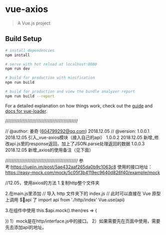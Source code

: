 # vue-axios

> A Vue.js project

## Build Setup

``` bash
# install dependencies
npm install

# serve with hot reload at localhost:8080
npm run dev

# build for production with minification
npm run build

# build for production and view the bundle analyzer report
npm run build --report
```

For a detailed explanation on how things work, check out the [guide](http://vuejs-templates.github.io/webpack/) and [docs for vue-loader](http://vuejs.github.io/vue-loader).

//////////////////////////////////////////////

//	@author: 姜奇 (604799292@qq.com) 2018.12.05
//	@version: 1.0.0.1  2018.12.05   引入_vue-axios模块（接入自己的api）
			  			1.0.0.2  2018.12.05   新增_修改api.js里的response返回，加上了JSON.parse处理返回的数据
							1.0.0.3  2018.12.05  新增_axios的使用备注（见下面）
							
//////////////////////////////////////////////
参考:https://juejin.im/post/5ae432aaf265da0b9c1063c8
使用的接口地址：https://easy-mock.com/mock/5c05f3b4119ec9640d826f40/example/mock


//12.05，使用axios的方法
1.复制http整个文件夹

2.在main.js里添加
// 导入 http 文件夹下的 index.js
// 此时可以直接在 Vue 原型上调用 $api 了
import api from './http/index'
Vue.use(api)

3.在组件中使用
this.$api.mock().then(res => {
		
})
1）mock是在http/interface.js中的接口。
2）如果需要先在页面中使用，需要先去添加api的地址。
